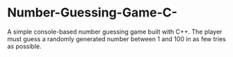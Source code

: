 # Number-Guessing-Game-C-
A simple console-based number guessing game built with C++. The player must guess a randomly generated number between 1 and 100 in as few tries as possible.
